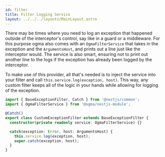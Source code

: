 ```yaml
---
id: filter
title: Filter Logging Service
layout: ../../../layouts/MainLayout.astro
---
```


There may be times where you need to log an exception that happened outside of the interceptor's control, say like in a guard or a middleware. For this purpose ogma also comes with an `OgmaFilterService` that takes in the exception and the `ArgumentsHost`, and prints out a line just like the interceptor would. The service is also smart, ensuring not to print out another line to the logs if the exception has already been logged by the interceptor.

To make use of this provider, all that's needed is to inject the service into your filter and call `this.service.log(exception, host)`. This way, any custom filter keeps all of the logic in your hands while allowing for logging of the exception.

```ts
import { BaseExceptionFilter, Catch } from '@nestjs/common';
import { OgmaFilterService } from '@ogma/nestjs-module';

@Catch()
export class CustomExceptionFilter extends BaseExceptionFilter {
  constructor(private readonly service: OgmaFilterService) {}

  catch(exception: Error, host: ArgumentsHost) {
    this.service.log(exception, host);
    super.catch(exception, host);
  }
}
```
